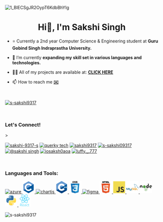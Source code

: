 

![1_BlECSgJR2OypT6KdbBhYIg](https://github.com/s-sakshi9317/s-sakshi9317/assets/141143973/dfaecfd6-80d2-4a66-9747-3f71faa2937c) <h1 align="center">Hi👋, I'm Sakshi Singh</h1>


<!--<h3 align="center">A passionate frontend developer from India</h3>-->


- ⭐ Currently a 2nd year Computer Science & Engineering student at **Guru Gobind Singh Indraprastha University.**

- 🌱 I’m currently **expanding my skill set in various languages and technologies.**

- 👨‍💻 All of my projects are available at: [**CLICK HERE**](https://github.com/s-sakshi9317?tab=repositories)

- 📫 How to reach me [**✉️**](s.sakshi9317@gmail.com)

<br>
<p align="left"> <a href="https://github.com/ryo-ma/github-profile-trophy"><img src="https://github-profile-trophy.vercel.app/?username=s-sakshi9317" alt="s-sakshi9317" /></a> </p>
<br>
<h3 align="left">Let's Connect!</h3> 
<!--![giphy](https://github.com/s-sakshi9317/s-sakshi9317/assets/141143973/1242fd51-2074-4b00-9c31-6414de41b139)-->>

<p align="left">
<a href="https://linkedin.com/in/sakshi-9317-s" target="blank"><img align="center" src="https://raw.githubusercontent.com/rahuldkjain/github-profile-readme-generator/master/src/images/icons/Social/linked-in-alt.svg" alt="sakshi-9317-s" height="30" width="40" /></a>
<a href="https://www.youtube.com/c/querky tech" target="blank"><img align="center" src="https://raw.githubusercontent.com/rahuldkjain/github-profile-readme-generator/master/src/images/icons/Social/youtube.svg" alt="querky tech" height="30" width="40" /></a>
<a href="https://www.codechef.com/users/sakshi9317" target="blank"><img align="center" src="https://cdn.jsdelivr.net/npm/simple-icons@3.1.0/icons/codechef.svg" alt="sakshi9317" height="30" width="40" /></a>
<a href="https://www.leetcode.com/s-sakshi09317" target="blank"><img align="center" src="https://raw.githubusercontent.com/rahuldkjain/github-profile-readme-generator/master/src/images/icons/Social/leet-code.svg" alt="s-sakshi09317" height="30" width="40" /></a>
<a href="https://www.hackerearth.com/@sakshi singh" target="blank"><img align="center" src="https://raw.githubusercontent.com/rahuldkjain/github-profile-readme-generator/master/src/images/icons/Social/hackerearth.svg" alt="@sakshi singh" height="30" width="40" /></a>
<a href="https://auth.geeksforgeeks.org/user/iosaksh0aoa" target="blank"><img align="center" src="https://raw.githubusercontent.com/rahuldkjain/github-profile-readme-generator/master/src/images/icons/Social/geeks-for-geeks.svg" alt="iosaksh0aoa" height="30" width="40" /></a>
<a href="https://discord.gg/luffy._.777" target="blank"><img align="center" src="https://raw.githubusercontent.com/rahuldkjain/github-profile-readme-generator/master/src/images/icons/Social/discord.svg" alt="luffy._.777" height="30" width="40" /></a>
</p>

<br>

<h3 align="left">Languages and Tools:</h3>
<p align="left"> <a href="https://azure.microsoft.com/en-in/" target="_blank" rel="noreferrer"> <img src="https://www.vectorlogo.zone/logos/microsoft_azure/microsoft_azure-icon.svg" alt="azure" width="40" height="40"/> </a> <a href="https://www.cprogramming.com/" target="_blank" rel="noreferrer"> <img src="https://raw.githubusercontent.com/devicons/devicon/master/icons/c/c-original.svg" alt="c" width="40" height="40"/> </a> <a href="https://www.chartjs.org" target="_blank" rel="noreferrer"> <img src="https://www.chartjs.org/media/logo-title.svg" alt="chartjs" width="40" height="40"/> </a> <a href="https://www.w3schools.com/cpp/" target="_blank" rel="noreferrer"> <img src="https://raw.githubusercontent.com/devicons/devicon/master/icons/cplusplus/cplusplus-original.svg" alt="cplusplus" width="40" height="40"/> </a> <a href="https://www.w3schools.com/css/" target="_blank" rel="noreferrer"> <img src="https://raw.githubusercontent.com/devicons/devicon/master/icons/css3/css3-original-wordmark.svg" alt="css3" width="40" height="40"/> </a> <a href="https://www.figma.com/" target="_blank" rel="noreferrer"> <img src="https://www.vectorlogo.zone/logos/figma/figma-icon.svg" alt="figma" width="40" height="40"/> </a> <a href="https://www.w3.org/html/" target="_blank" rel="noreferrer"> <img src="https://raw.githubusercontent.com/devicons/devicon/master/icons/html5/html5-original-wordmark.svg" alt="html5" width="40" height="40"/> </a> <a href="https://developer.mozilla.org/en-US/docs/Web/JavaScript" target="_blank" rel="noreferrer"> <img src="https://raw.githubusercontent.com/devicons/devicon/master/icons/javascript/javascript-original.svg" alt="javascript" width="40" height="40"/> </a> <a href="https://www.mysql.com/" target="_blank" rel="noreferrer"> <img src="https://raw.githubusercontent.com/devicons/devicon/master/icons/mysql/mysql-original-wordmark.svg" alt="mysql" width="40" height="40"/> </a> <a href="https://nodejs.org" target="_blank" rel="noreferrer"> <img src="https://raw.githubusercontent.com/devicons/devicon/master/icons/nodejs/nodejs-original-wordmark.svg" alt="nodejs" width="40" height="40"/> </a> <a href="https://www.python.org" target="_blank" rel="noreferrer"> <img src="https://raw.githubusercontent.com/devicons/devicon/master/icons/python/python-original.svg" alt="python" width="40" height="40"/> </a> <a href="https://reactjs.org/" target="_blank" rel="noreferrer"> <img src="https://raw.githubusercontent.com/devicons/devicon/master/icons/react/react-original-wordmark.svg" alt="react" width="40" height="40"/> </a> </p>

<p><img align="center" src="https://github-readme-stats.vercel.app/api/top-langs?username=s-sakshi9317&show_icons=true&locale=en&layout=compact" alt="s-sakshi9317" /></p>
